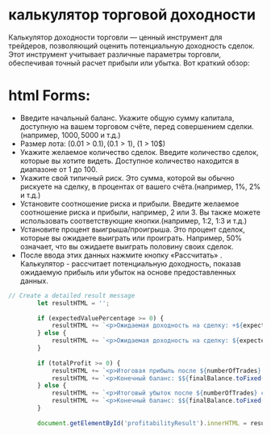 # калькулятор торговой доходности
Калькулятор доходности торговли — ценный инструмент для трейдеров, позволяющий оценить потенциальную доходность сделок. Этот инструмент учитывает различные параметры торговли, обеспечивая точный расчет прибыли или убытка. Вот краткий обзор:

# html Forms:
- Введите начальный баланс. Укажите общую сумму капитала, доступную на вашем торговом счёте, перед совершением сделки. (например, 1000$, 5000$ и т.д.)
- Размер лота: (0.01 > 0.1$), (0.1 > 1$), (1 > 10$)
- Укажите желаемое количество сделок. Введите количество сделок, которые вы хотите видеть. Доступное количество находится в диапазоне от 1 до 100.
- Укажите свой типичный риск. Это сумма, которой вы обычно рискуете на сделку, в процентах от вашего счёта.(например, 1%, 2% и т.д.)
- Установите соотношение риска и прибыли. Введите желаемое соотношение риска и прибыли, например, 2 или 3. Вы также можете использовать соответствующие кнопки.(например, 1:2, 1:3 и т.д.)
- Установите процент выигрыша/проигрыша. Это процент сделок, которые вы ожидаете выиграть или проиграть. Например, 50% означает, что вы ожидаете выиграть половину своих сделок.
- После ввода этих данных нажмите кнопку «Рассчитать» . Калькулятор - рассчитает потенциальную доходность, показав ожидаемую прибыль или убыток на основе предоставленных данных.

```js
// Create a detailed result message
        let resultHTML = '';
        
        if (expectedValuePercentage >= 0) {
            resultHTML += `<p>Ожидаемая доходность на сделку: +${expectedValuePercentage.toFixed(2)}%</p>`;
        } else {
            resultHTML += `<p>Ожидаемая доходность на сделку: ${expectedValuePercentage.toFixed(2)}%</p>`;
        }
        
        if (totalProfit >= 0) {
            resultHTML += `<p>Итоговая прибыль после ${numberOfTrades} сделок: $${totalProfit.toFixed(2)} (${totalProfitPercentage.toFixed(2)}%)</p>`;
            resultHTML += `<p>Конечный баланс: $${finalBalance.toFixed(2)}</p>`;
        } else {
            resultHTML += `<p>Итоговый убыток после ${numberOfTrades} сделок: $${Math.abs(totalProfit).toFixed(2)} (${Math.abs(totalProfitPercentage).toFixed(2)}%)</p>`;
            resultHTML += `<p>Конечный баланс: $${finalBalance.toFixed(2)}</p>`;
        }
        
        document.getElementById('profitabilityResult').innerHTML = resultHTML;
```